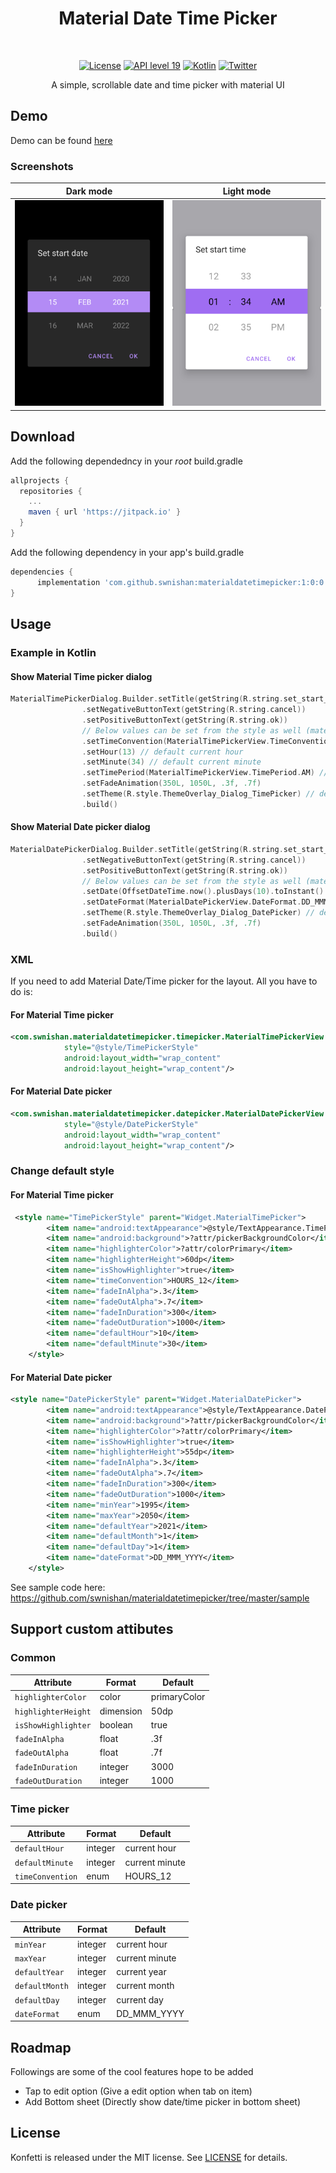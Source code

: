 <h1 align="center">Material Date Time Picker</h1></br>

<p align="center">
    <a href="https://opensource.org/licenses/MIT"><img alt="License" src="https://img.shields.io/badge/License-MIT-green"/></a>
    <a href="https://android-arsenal.com/api?level=19s"><img alt="API level 19" src="https://img.shields.io/badge/API-19%2B-brightgreen.svg?style=flat"/></a>
    <a href="https://github.com/KotlinBy/awesome-kotlin"><img alt="Kotlin" src="https://img.shields.io/badge/Awesome-Kotlin-orange"/></a>
    <a href="https://twitter.com/swnishan"><img alt="Twitter" src="https://img.shields.io/badge/Twitter-@swnishan-blue.svg?style=flat"/></a>
</p>

<p align="center">A simple, scrollable date and time picker with material UI<p>

## Demo

Demo can be found [here](https://github.com/swnishan/materialdatetimepicker/blob/master/media/demo.md)

### Screenshots

|Dark mode|Light mode|
|---|---|
|<img src="media/date_picker_view_black.png" width=300/>|<img src="media/time_picker_dialog_white.png" width=300/>|


## Download

Add the following dependedncy in your *root* build.gradle

```groovy
allprojects {
  repositories {
    ...
    maven { url 'https://jitpack.io' }
  }
}
```

Add the following dependency in your app's build.gradle

```groovy
dependencies {
      implementation 'com.github.swnishan:materialdatetimepicker:1:0:0'
}
```


## Usage

### Example in Kotlin

#### Show Material Time picker dialog

```Kotlin
MaterialTimePickerDialog.Builder.setTitle(getString(R.string.set_start_time))
                .setNegativeButtonText(getString(R.string.cancel))
                .setPositiveButtonText(getString(R.string.ok))
                // Below values can be set from the style as well (materialTimePickerViewStyle)
                .setTimeConvention(MaterialTimePickerView.TimeConvention.HOURS_12) // default 12 hours
                .setHour(13) // default current hour
                .setMinute(34) // default current minute
                .setTimePeriod(MaterialTimePickerView.TimePeriod.AM) // default based on the current time
                .setFadeAnimation(350L, 1050L, .3f, .7f)
                .setTheme(R.style.ThemeOverlay_Dialog_TimePicker) // default [R.style.ThemeOverlay_Dialog_MaterialTimePicker]
                .build()
```

#### Show Material Date picker dialog

```Kotlin
MaterialDatePickerDialog.Builder.setTitle(getString(R.string.set_start_date))
                .setNegativeButtonText(getString(R.string.cancel))
                .setPositiveButtonText(getString(R.string.ok))
                // Below values can be set from the style as well (materialDatePickerViewStyle)
                .setDate(OffsetDateTime.now().plusDays(10).toInstant().toEpochMilli()) // default current date
                .setDateFormat(MaterialDatePickerView.DateFormat.DD_MMMM_YYYY) // default DateFormat.DD_MMM_YYYY (05 Feb 2021)
                .setTheme(R.style.ThemeOverlay_Dialog_DatePicker) // default R.style.ThemeOverlay_Dialog_MaterialDatePicker
                .setFadeAnimation(350L, 1050L, .3f, .7f)
                .build()
```

### XML

If you need to add Material Date/Time picker for the layout. All you have to do is:

#### For Material Time picker
```XML
<com.swnishan.materialdatetimepicker.timepicker.MaterialTimePickerView
            style="@style/TimePickerStyle"
            android:layout_width="wrap_content"
            android:layout_height="wrap_content"/>
```

#### For Material Date picker
```XML
<com.swnishan.materialdatetimepicker.datepicker.MaterialDatePickerView
            style="@style/DatePickerStyle"
            android:layout_width="wrap_content"
            android:layout_height="wrap_content"/>
```


### Change default style 

#### For Material Time picker

```XML
 <style name="TimePickerStyle" parent="Widget.MaterialTimePicker">
        <item name="android:textAppearance">@style/TextAppearance.TimePicker</item>
        <item name="android:background">?attr/pickerBackgroundColor</item>
        <item name="highlighterColor">?attr/colorPrimary</item>
        <item name="highlighterHeight">60dp</item>
        <item name="isShowHighlighter">true</item>
        <item name="timeConvention">HOURS_12</item>
        <item name="fadeInAlpha">.3</item>
        <item name="fadeOutAlpha">.7</item>
        <item name="fadeInDuration">300</item>
        <item name="fadeOutDuration">1000</item>
        <item name="defaultHour">10</item>
        <item name="defaultMinute">30</item>
    </style>
```

#### For Material Date picker

```XML
<style name="DatePickerStyle" parent="Widget.MaterialDatePicker">
        <item name="android:textAppearance">@style/TextAppearance.DatePicker</item>
        <item name="android:background">?attr/pickerBackgroundColor</item>
        <item name="highlighterColor">?attr/colorPrimary</item>
        <item name="isShowHighlighter">true</item>
        <item name="highlighterHeight">55dp</item>
        <item name="fadeInAlpha">.3</item>
        <item name="fadeOutAlpha">.7</item>
        <item name="fadeInDuration">300</item>
        <item name="fadeOutDuration">1000</item>
        <item name="minYear">1995</item>
        <item name="maxYear">2050</item>
        <item name="defaultYear">2021</item>
        <item name="defaultMonth">1</item>
        <item name="defaultDay">1</item>
        <item name="dateFormat">DD_MMM_YYYY</item>
    </style>
```


See sample code here: https://github.com/swnishan/materialdatetimepicker/tree/master/sample

## Support custom attibutes

### Common 
|Attribute|Format|Default|
|---|---|---|
|`highlighterColor`|color|primaryColor|
|`highlighterHeight`|dimension|50dp|
|`isShowHighlighter`|boolean|true|
|`fadeInAlpha`|float|.3f|
|`fadeOutAlpha`|float|.7f|
|`fadeInDuration`|integer|3000|
|`fadeOutDuration`|integer|1000|

### Time picker 
|Attribute|Format|Default|
|---|---|---|
|`defaultHour`|integer|current hour|
|`defaultMinute`|integer|current minute|
|`timeConvention`|enum|HOURS_12|

### Date picker 
|Attribute|Format|Default|
|---|---|---|
|`minYear`|integer|current hour|
|`maxYear`|integer|current minute|
|`defaultYear`|integer|current year|
|`defaultMonth`|integer|current month|
|`defaultDay`|integer|current day|
|`dateFormat`|enum|DD_MMM_YYYY|


## Roadmap

Followings are some of the cool features hope to be added

- Tap to edit option (Give a edit option when tab on item)
- Add Bottom sheet (Directly show date/time picker in bottom sheet)

## License

Konfetti is released under the MIT license. See [LICENSE](https://github.com/swnishan/materialdatetimepicker/blob/master/LICENSE) for details.
